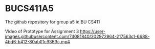 # BUCS411A5
The github repository for group a5 in BU CS411

Video of Prototype for Assignment 3
https://user-images.githubusercontent.com/74081840/202972964-217563c1-6688-4bd6-b412-80ab01c9363c.mp4

